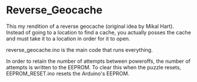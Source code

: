 # Reverse_Geocache
This my rendition of a reverse geocache (original idea by Mikal Hart). Instead of going to a location to find a cache, you actually posses the cache and must take it to a location in order for it to open.

reverse_geocache.ino is the main code that runs everything.

In order to retain the number of attempts between poweroffs, the number of attempts is written to the EEPROM. To clear this when the puzzle resets, EEPROM_RESET.ino resets the Arduino's EEPROM.
